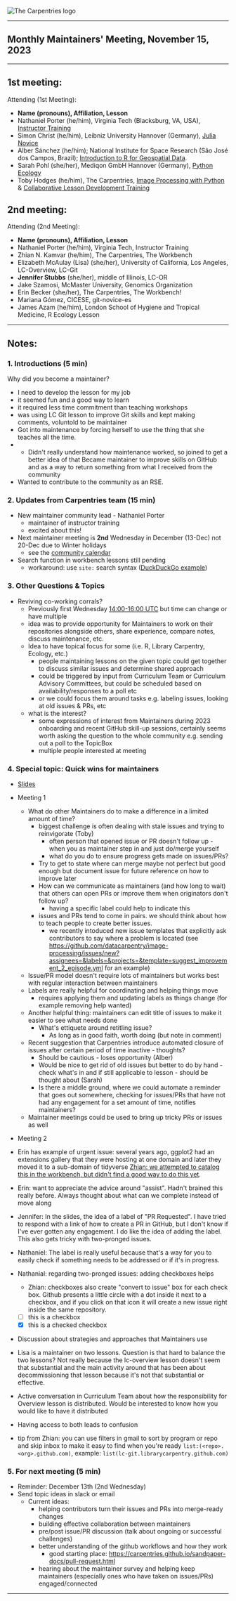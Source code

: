 ![The Carpentries logo](https://codimd.carpentries.org/uploads/upload_b540836e1a3d8721461f64b24a9526d4.png)

---

## Monthly Maintainers' Meeting, November 15, 2023

---

## 1st meeting:
Attending (1st Meeting):
- **Name (pronouns), Affiliation, Lesson**
- Nathaniel Porter (he/him), Virginia Tech (Blacksburg, VA, USA), [Instructor Training](https://github.com/carpentries/instructor-training)
- Simon Christ (he/him), Leibniz University Hannover (Germany), [Julia Novice](https://github.com/carpentries-incubator/julia-novice)
- Alber Sánchez (he/him); National Institute for Space Research (São José dos Campos, Brazil); [Introduction to R for Geospatial Data](https://github.com/datacarpentry/r-intro-geospatial/).
- Sarah Pohl (she/her), Mediqon GmbH Hannover (Germany), [Python Ecology](https://github.com/datacarpentry/python-ecology-lesson/)
- Toby Hodges (he/him), The Carpentries, [Image Processing with Python](https://github.com/datacarpentry/image-processing/) & [Collaborative Lesson Development Training](https://github.com/carpentries/lesson-development-training)

## 2nd meeting:
Attending (2nd Meeting): 
- **Name (pronouns), Affiliation, Lesson**
- Nathaniel Porter (he/him), Virginia Tech, Instructor Training
- Zhian N. Kamvar (he/him), The Carpentries, The Workbench
- Elizabeth McAulay (Lisa) (she/her), University of California, Los Angeles, LC-Overview, LC-Git
- **Jennifer Stubbs** (she/her), middle of Illinois, LC-OR  
- Jake Szamosi, McMaster University, Genomics Organization
- Erin Becker (she/her), The Carpentries, The Workbench!
- Mariana Gómez, CICESE, git-novice-es
- James Azam (he/him), London School of Hygiene and Tropical Medicine, R Ecology Lesson

---

## Notes:

### 1. Introductions (5 min)

Why did you become a maintainer?
- I need to develop the lesson for my job
- it seemed fun and a good way to learn
- it required less time commitment than teaching workshops
- was using LC Git lesson to improve Git skills and kept making comments, voluntold to be maintainer
- Got into maintenance by forcing herself to use the thing that she teaches all the time. 
- - Didn't really understand how maintenance worked, so joined to get a better idea of that
Became maintainer to improve skills on GitHub and as a way to return something from what I received from the community
- Wanted to contribute to the community as an RSE.

### 2. Updates from Carpentries team (15 min)
- New maintainer community lead - Nathaniel Porter
    - maintainer of instructor training
    - excited about this!
- Next maintainer meeting is **2nd** Wednesday in December (13-Dec) not 20-Dec due to Winter holidays
    - see the [community calendar](https://carpentries.org/community/#community-events)
- Search function in workbench lessons still pending
    - workaround: use `site:` search syntax ([DuckDuckGo example](https://duckduckgo.com/?q=checkout+site%3Ahttps%3A%2F%2Fcarpentries.github.io%2Finstructor-training%2F))

### 3. Other Questions & Topics
- Reviving co-working corrals?
    - Previously first Wednesday [14:00-16:00 UTC](https://www.timeanddate.com/worldclock/fixedtime.html?msg=Monthly+Meeting&iso=20231206T14) but time can change or have multiple
    - idea was to provide opportunity for Maintainers to work on their repositories alongside others, share experience, compare notes, discuss maintenance, etc.
    - Idea to have topical focus for some (i.e. R, Library Carpentry, Ecology, etc.)
        - people maintaining lessons on the given topic could get together to discuss similar issues and determine shared approach
        - could be triggered by input from Curriculum Team or Curriculum Advisory Committees, but could be scheduled based on availability/responses to a poll etc
        - or we could focus them around tasks e.g. labeling issues, looking at old issues & PRs, etc
    - what is the interest?
        - some expressions of interest from Maintainers during 2023 onboarding and recent GitHub skill-up sessions, certainly seems worth asking the question to the whole community e.g. sending out a poll to the TopicBox
        - multiple people interested at meeting

### 4. Special topic: Quick wins for maintainers
- [Slides](https://codimd.carpentries.org/z3HQ_nN_RXKwkmG4NPYgHQ?both)

- Meeting 1
    - What do other Maintainers do to make a difference in a limited amount of time?
        - biggest challenge is often dealing with stale issues and trying to reinvigorate (Toby)
            - often person that opened issue or PR doesn't follow up - when you as maintainer step in and just do/merge yourself
            - what do you do to ensure progress gets made on issues/PRs?
        - Try to get to state where can merge maybe not perfect but good enough but document issue for future reference on how to improve later
        - How can we communicate as maintainers (and how long to wait) that others can open PRs or improve them when originators don't follow up?
            - having a specific label could help to indicate this
        - issues and PRs tend to come in pairs. we should think about how to teach people to create better issues.
            - we recently intoduced new issue templates that explicitly ask contributors to say where a problem is located (see https://github.com/datacarpentry/image-processing/issues/new?assignees=&labels=&projects=&template=suggest_improvement_2_episode.yml for an example)
    - Issue/PR model doesn't require lots of maintainers but works best with regular interaction between maintainers
    - Labels are really helpful for coordinating and helping things move
        - requires applying them and updating labels as things change (for example removing help wanted)
    - Another helpful thing: maintainers can edit title of issues to make it easier to see what needs done
        - What's ettiquete around retitling issue?
            - As long as in good faith, worth doing (but note in comment)
    - Recent suggestion that Carpentries introduce automated closure of issues after certain period of time inactive - thoughts?
        - Should be cautious - loses opportunity (Alber)
        - Would be nice to get rid of old issues but better to do by hand - check what's in and if still applicable to lesson - should be thought about (Sarah)
        - Is there a middle ground, where we could automate a reminder that goes out somewhere, checking for issues/PRs that have not had any engagement for a set amount of time, notifies maintainers?
    - Maintainer meetings could be used to bring up tricky PRs or issues as well

- Meeting 2
 - Erin has example of urgent issue: several years ago, ggplot2 had an extensions gallery that they were hosting at one domain and later they moved it to a sub-domain of tidyverse [Zhian: we attempted to catalog this in the workbench, but didn't find a good way to do this yet](https://github.com/carpentries/pegboard/blob/e7e5c4555e13a09bf9f53ec903dc9c0a462ed789/R/validate_links.R#L313-L325). 
 - Erin: want to appreciate the advice around "assist". Hadn't brained this really before. Always thought about what can we complete instead of move along
 - Jennifer: In the slides, the idea of a label of "PR Requested". I have tried to respond with a link of how to create a PR in GitHub, but I don't know if I've ever gotten any engagement. I do like the idea of adding the label. This also gets tricky with two-pronged issues. 
 - Nathaniel: The label is really useful because that's a way for you to easily check if something needs to be addressed or if it's in progress. 
 - Nathanial: regarding two-pronged issues: adding checkboxes helps 
     - Zhian: checkboxes also create "convert to issue" box for each check box. Github presents a little circle with a dot inside it next to a checkbox, and if you click on that icon it will create a new issue right inside the same repository.
     - [ ] this is a checkbox
     - [x] this is a checked checkbox 
 - Discussion about strategies and approaches that Maintainers use
 - Lisa is a maintainer on two lessons. Question is that hard to balance the two lessons? Not really because the lc-overview lesson doesn't seem that substantial and the main activity around that has been about decommissioning that lesson because it's not that substantial or effective.
 - Active conversation in Curriculum Team about how the responsibility for Overview lesson is distributed. Would be interested to know how you would like to have it distributed
 - Having access to both leads to confusion 
 - tip from Zhian: you can use filters in gmail to sort by program or repo and skip inbox to make it easy to find when you're ready `list:(<repo>.<org>.github.com)`, example: `list(lc-git.librarycarpentry.github.com)`

### 5. For next meeting (5 min)
- Reminder: December 13th (2nd Wednesday)
- Send topic ideas in slack or email
    - Current ideas: 
        - helping contributors turn their issues and PRs into merge-ready changes
        - building effective collaboration between maintainers
        - pre/post issue/PR discussion (talk about ongoing or successful challenges)
        - better understanding of the github workflows and how they work
            - good starting place: https://carpentries.github.io/sandpaper-docs/pull-request.html 
        - hearing about the maintainer survey and helping keep maintainers (especially ones who have taken on issues/PRs) engaged/connected

-----
